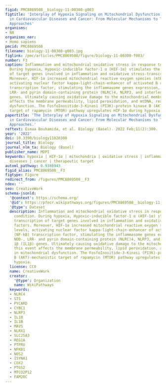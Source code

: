 ```yaml
---
figid: PMC8869508__biology-11-00300-g003
figtitle: 'Interplay of Hypoxia Signaling on Mitochondrial Dysfunction and Inflammation
  in Cardiovascular Diseases and Cancer: From Molecular Mechanisms to Therapeutic
  Approaches'
organisms:
- NA
organisms_ner:
- Homo sapiens
pmcid: PMC8869508
filename: biology-11-00300-g003.jpg
figlink: /pmc/articles/PMC8869508/figure/biology-11-00300-f003/
number: F3
caption: Inflammation and mitochondrial oxidative stress in response to hypoxic condition.
  During hypoxia, Hypoxic-inducible factor-1 α (HIF-1α) stimulates the transcription
  of target genes involved in inflammation and oxidative stress-transcription factors.
  Moreover, HIF-1α increased mitochondrial reactive oxygen species (mtROS) levels,
  activating nuclear factor kappa-light-chain-enhancer of activated B cells (NF-kB)
  transcription factor, stimulating the inflammasome genes expression, including NOD-,
  LRR- and pyrin domain-containing protein (NLRC)4, NLRP3, and interleukin 1β (IL1β)
  genes. Ultimately causing oxidative damage to the mitochondrial membrane, this event
  affects the membrane permeability, lipid peroxidation, and mtDNA, resulting in mitochondrial
  dysfunction. The FosfoInositide-3-Kinasi (PI3K)-protein kinase B (AKT)-mechanistic
  target of rapamycin (MTOR) pathway upregulates HIF-1α during hypoxia.
papertitle: 'The Interplay of Hypoxia Signaling on Mitochondrial Dysfunction and Inflammation
  in Cardiovascular Diseases and Cancer: From Molecular Mechanisms to Therapeutic
  Approaches.'
reftext: Esmaa Bouhamida, et al. Biology (Basel). 2022 Feb;11(2):300.
year: '2022'
doi: 10.3390/biology11020300
journal_title: Biology
journal_nlm_ta: Biology (Basel)
publisher_name: MDPI
keywords: hypoxia | HIF-1α | mitochondria | oxidative stress | inflammation | cardiovascular
  diseases | cancer | therapeutic target
automl_pathway: 0.9388943
figid_alias: PMC8869508__F3
figtype: Figure
redirect_from: /figures/PMC8869508__F3
ndex: ''
seo: CreativeWork
schema-jsonld:
  '@context': https://schema.org/
  '@id': https://pfocr.wikipathways.org/figures/PMC8869508__biology-11-00300-g003.html
  '@type': Dataset
  description: Inflammation and mitochondrial oxidative stress in response to hypoxic
    condition. During hypoxia, Hypoxic-inducible factor-1 α (HIF-1α) stimulates the
    transcription of target genes involved in inflammation and oxidative stress-transcription
    factors. Moreover, HIF-1α increased mitochondrial reactive oxygen species (mtROS)
    levels, activating nuclear factor kappa-light-chain-enhancer of activated B cells
    (NF-kB) transcription factor, stimulating the inflammasome genes expression, including
    NOD-, LRR- and pyrin domain-containing protein (NLRC)4, NLRP3, and interleukin
    1β (IL1β) genes. Ultimately causing oxidative damage to the mitochondrial membrane,
    this event affects the membrane permeability, lipid peroxidation, and mtDNA, resulting
    in mitochondrial dysfunction. The FosfoInositide-3-Kinasi (PI3K)-protein kinase
    B (AKT)-mechanistic target of rapamycin (MTOR) pathway upregulates HIF-1α during
    hypoxia.
  license: CC0
  name: CreativeWork
  creator:
    '@type': Organization
    name: WikiPathways
  keywords:
  - NLRC4
  - STS
  - PYCARD
  - CYBC1
  - NLRP3
  - IL18
  - IL1B
  - MAVS
  - NLRX1
  - SLC25A3
  - REG1A
  - PTPRU
  - NFKB1
  - NOS2
  - ISYNA1
  - COX2
  - PTGS2
  - MTCO2P12
  - FAM20C
---
```

